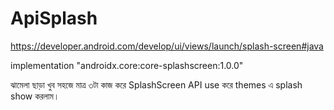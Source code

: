 # ApiSplash
https://developer.android.com/develop/ui/views/launch/splash-screen#java

implementation "androidx.core:core-splashscreen:1.0.0"

ঝামেলা ছাড়া খুব সহজে মাত্র ৩টা কাজ করে SplashScreen API use করে themes এ splash show করলাম। 
